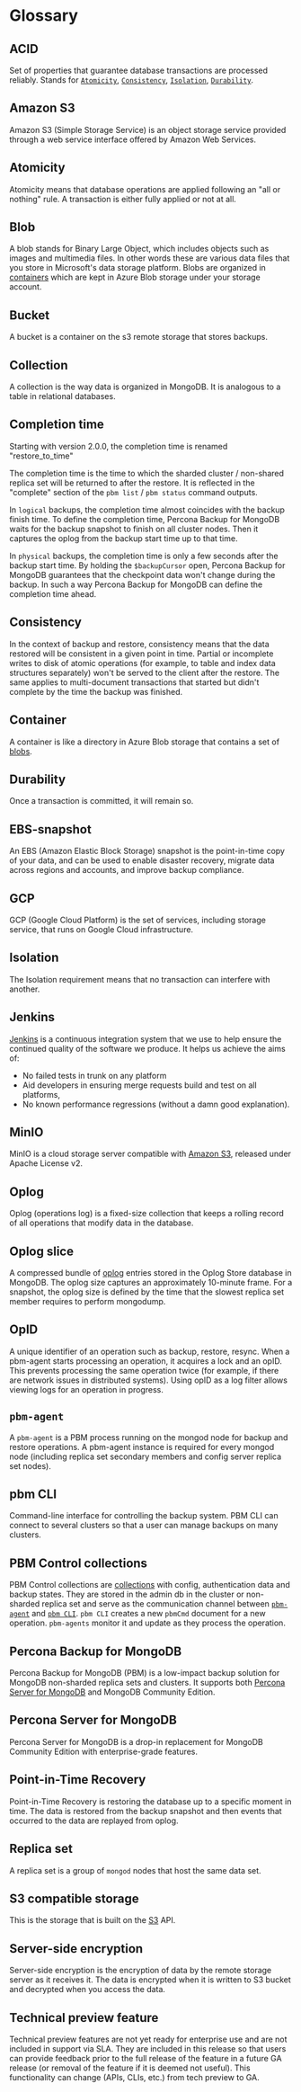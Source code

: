 # Glossary

## ACID
     
Set of properties that guarantee database transactions are processed reliably. Stands for [`Atomicity`](#atomicity), [`Consistency`](#consistency), [`Isolation`](#isolation), [`Durability`](#durability).

## Amazon S3

Amazon S3 (Simple Storage Service) is an object storage service provided through a web service interface offered by Amazon Web Services.

## Atomicity

Atomicity means that database operations are applied following an "all or nothing" rule. A transaction is either fully applied or not at all.

## Blob
    
A blob stands for Binary Large Object, which includes objects such as images and multimedia files. In other words these are various data files that you store in Microsoft's data storage platform. Blobs are organized in [containers](#container) which are kept in Azure Blob storage under your storage account.

## Bucket

A bucket is a container on the s3 remote storage that stores backups.

## Collection
     
A collection is the way data is organized in MongoDB. It is analogous to a table in relational databases.

## Completion time

Starting with version 2.0.0, the completion time is renamed "restore_to_time"

The completion time is the time to which the sharded cluster / non-shared replica set will be returned to after the restore.  It is reflected in the "complete" section of the ``pbm list`` / ``pbm status`` command outputs.

In `logical` backups, the completion time almost coincides with the backup finish time. To define the completion time, Percona Backup for MongoDB waits for the backup snapshot to finish on all cluster nodes. Then it captures the oplog from the backup start time up to that time. 

In `physical` backups, the completion time is only a few seconds after the backup start time. By holding the ``$backupCursor`` open, Percona Backup for MongoDB guarantees that the checkpoint data won't change during the backup. In such a way Percona Backup for MongoDB can define the completion time ahead.

## Consistency

In the context of backup and restore, consistency means that the data restored will be consistent in a given point in time. Partial or incomplete writes to disk of atomic operations (for example, to table and index data structures separately) won't be served to the client after the restore. The same applies to multi-document transactions that started but didn't complete by the time the backup was finished.

## Container 
   
A container is like a directory in Azure Blob storage that contains a set of [blobs](#blob).

## Durability
   
Once a transaction is committed, it will remain so.

## EBS-snapshot

An EBS (Amazon Elastic Block Storage) snapshot is the point-in-time copy of your data, and can be used to enable disaster recovery, migrate data across regions and accounts, and improve backup compliance.

## GCP
   
GCP (Google Cloud Platform) is the set of services, including storage service, that runs on Google Cloud infrastructure.

## Isolation

The Isolation requirement means that no transaction can interfere with another.

## Jenkins
     
[Jenkins](http://www.jenkins-ci.org) is a continuous integration system that we use to help ensure the continued quality of the software we produce. It helps us achieve the aims of:

* No failed tests in trunk on any platform
* Aid developers in ensuring merge requests build and test on all platforms,
* No known performance regressions (without a damn good explanation).

## MinIO

MinIO is a cloud storage server compatible with [Amazon S3](#amazon-s3), released under Apache License v2.

## Oplog
  
Oplog (operations log) is a fixed-size collection that keeps a rolling record of all operations that modify data in the database. 

## Oplog slice

A compressed bundle of [oplog](#oplog) entries stored in the Oplog Store database in MongoDB. The oplog size captures an approximately 10-minute frame. For a snapshot, the oplog size is defined by the time that the slowest replica set member requires to perform mongodump.    

## OpID

A unique identifier of an operation such as backup, restore, resync. When a pbm-agent starts processing an operation, it acquires a lock and an opID. This prevents processing the same operation twice (for example, if there are network issues in distributed systems). Using opID as a log filter allows viewing logs for an operation in progress.

## `pbm-agent`

A `pbm-agent` is a PBM process running on the mongod node for backup and restore operations. A pbm-agent instance is required for every mongod node (including replica set secondary members and config server replica set nodes).   

## pbm CLI
     
Command-line interface for controlling the backup system. PBM CLI can connect to several clusters so that a user can manage backups on many clusters.

## PBM Control collections
   
PBM Control collections are [collections](#collection) with config, authentication data and backup states. They are stored in the admin db  in the cluster or non-sharded replica set and serve as the communication channel between [`pbm-agent`](#pbm-agent) and [`pbm CLI`](#pbm-cli). `pbm CLI` creates a new `pbmCmd` document for a new operation. `pbm-agents` monitor it and update as they process the operation.

## Percona Backup for MongoDB

Percona Backup for MongoDB (PBM) is a low-impact backup solution for MongoDB non-sharded replica sets and clusters. It supports both [Percona Server for MongoDB](#percona-server-for-mongodb) and MongoDB Community Edition. 

## Percona Server for MongoDB 

Percona Server for MongoDB is a drop-in replacement for MongoDB Community Edition with enterprise-grade features.

## Point-in-Time Recovery
     
Point-in-Time Recovery is restoring the database up to a specific moment in time. The data is restored from the backup snapshot and then events that occurred to the data are replayed from oplog. 

## Replica set
   
A replica set is a group of `mongod` nodes that host the same data set.

## S3 compatible storage 

This is the storage that is built on the [S3](#amazon-s3) API.
 
## Server-side encryption
   
Server-side encryption is the encryption of data by the remote storage server as it receives it. The data is encrypted when it is written to S3 bucket and decrypted when you access the data. 

## Technical preview feature

Technical preview features are not yet ready for enterprise use and are not included in support via SLA. They are included in this release so that users can provide feedback prior to the full release of the feature in a future GA release (or removal of the feature if it is deemed not useful). This functionality can change (APIs, CLIs, etc.) from tech preview to GA. 

